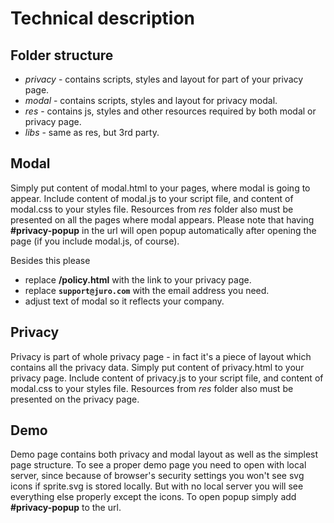 # Technical description

## Folder structure

- *privacy* - contains scripts, styles and layout for part of your privacy page.
- *modal* - contains scripts, styles and layout for privacy modal.
- *res* - contains js, styles and other resources required by both modal or privacy page.
- *libs* - same as res, but 3rd party.

## Modal

Simply put content of modal.html to your pages, where modal is going to appear. Include content of modal.js to your script file, and content of modal.css to your styles file. Resources from *res* folder also must be presented on all the pages where modal appears. Please note that having **#privacy-popup** in the url will open popup automatically after opening the page (if you include modal.js, of course).

Besides this please
- replace **/policy.html** with the link to your privacy page.
- replace **`support@juro.com`** with the email address you need.
- adjust text of modal so it reflects your company.

## Privacy

Privacy is part of whole privacy page - in fact it's a piece of layout which contains all the privacy data. Simply put content of privacy.html to your privacy page. Include content of privacy.js to your script file, and content of modal.css to your styles file. Resources from *res* folder also must be presented on the privacy page.

## Demo

Demo page contains both privacy and modal layout as well as the simplest page structure. To see a proper demo page you need to open with local server, since because of browser's security settings you won't see svg icons if sprite.svg is stored locally. But with no local server you will see everything else properly except the icons. To open popup simply add **#privacy-popup** to the url.